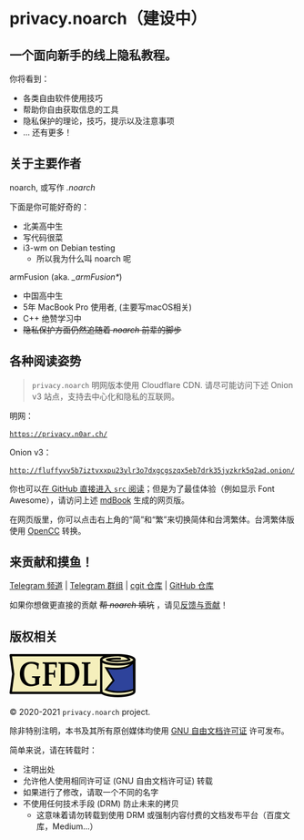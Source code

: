 # privacy.noarch（建设中）

## 一个面向新手的线上隐私教程。

你将看到：
- 各类自由软件使用技巧
- 帮助你自由获取信息的工具
- 隐私保护的理论，技巧，提示以及注意事项
- ... 还有更多！

## 关于主要作者

noarch, 或写作 *.noarch*

下面是你可能好奇的：
- 北美高中生
- 写代码很菜
- i3-wm on Debian testing
	- 所以我为什么叫 noarch 呢
	
armFusion (aka. *\_armFusion\**)

- 中国高中生
- 5年 MacBook Pro 使用者, (主要写macOS相关)
- C++ 绝赞学习中
- ~~隐私保护方面仍然追随着 *noarch* 前辈的脚步~~

## 各种阅读姿势

> <i class="fas fa-info-circle"></i> `privacy.noarch` 明网版本使用 Cloudflare CDN. 请尽可能访问下述 Onion v3 站点，支持去中心化和隐私的互联网。

明网：

<pre><code><a href="https://privacy.n0ar.ch/">https://privacy.n0ar.ch/</a></code></pre>

Onion v3：

<pre><code><a href="http://fluffyvv5b7iztvxxpu23ylr3o7dxgcgszqx5eb7drk35jyzkrk5q2ad.onion/">http://fluffyvv5b7iztvxxpu23ylr3o7dxgcgszqx5eb7drk35jyzkrk5q2ad.onion/</a></code></pre>

你也可以[在 GitHub 直接进入 `src` 阅读](https://github.com/noarchwastaken/privacy/tree/master/src)；但是为了最佳体验（例如显示 Font Awesome），请访问上述 [mdBook](https://github.com/rust-lang/mdBook) 生成的网页版。

在网页版里，你可以点击右上角的“简”和“繁”来切换简体和台湾繁体。台湾繁体版使用 [OpenCC](https://github.com/BYVoid/OpenCC) 转换。

## 来贡献和摸鱼！

[Telegram 频道](https://t.me/privacy_noarch) | [Telegram 群组](https://t.me/chat_privacy_noarch) | [cgit 仓库](https://git.n0ar.ch/privacy) | [GitHub 仓库](https://github.com/noarchwastaken/privacy)

如果你想做更直接的贡献 ~~帮 *noarch* 填坑~~ ，请见[反馈与贡献](CONTRIBUTING.md)！

## 版权相关

![GFDL](src/images/gfdl-logo.svg)

© 2020-2021 `privacy.noarch` project.

除非特别注明，本书及其所有原创媒体均使用 [GNU 自由文档许可证](https://www.gnu.org/licenses/fdl-1.3.html) 许可发布。

简单来说，请在转载时：

- 注明出处
- 允许他人使用相同许可证 (GNU 自由文档许可证) 转载
- 如果进行了修改，请取一个不同的名字
- 不使用任何技术手段 (DRM) 防止未来的拷贝
	- 这意味着请勿转载到使用 DRM 或强制内容付费的文档发布平台（百度文库，Medium...）
